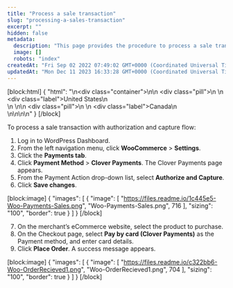 ```yaml
---
title: "Process a sale transaction"
slug: "processing-a-sales-transaction"
excerpt: ""
hidden: false
metadata: 
  description: "This page provides the procedure to process a sale transaction on the WooCommerce Dashboard."
  image: []
  robots: "index"
createdAt: "Fri Sep 02 2022 07:49:02 GMT+0000 (Coordinated Universal Time)"
updatedAt: "Mon Dec 11 2023 16:33:28 GMT+0000 (Coordinated Universal Time)"
---
```

[block:html]
{
  "html": "<!--JIRA DS-3008; Region pill icon added to topic on 2.27.2023-->\n<div class=\"container\">\n<!--US-->\n  <div class=\"pill\">\n    \n    <div class=\"label\">United States</div>\n    <br>\n  </div>\n<!--Canada-->\n  <div class=\"pill\">\n    \n    <div class=\"label\">Canada</div>\n      <br>\n</div>\n\n</div>\n<style>\nbody {\n  font-family: \"Segoe UI\", \"Roboto\",\n    \"Segoe UI Symbol\";\n}\n.container {\n  align-items: center;\n  min-width: 10%;\n  text-align: left;\n}\n/*Pill format*/\n.pill {\n  background: #44BB44;\n  border: .5px solid #44BB44;\n  margin-left: 5px;\n\n}\n/*Text positioning inside the pill*/\n.pill,\n.pill__addon {\n  display: inline-block;\n  box-sizing: border-box;\n  padding: 0px 10px;\n  border-radius: 10px;\n  position: relative;\n  box-sizing: border-box;\n  height: 1.5rem;\n}\n/*Text format inside the pill*/\n.pill .label,\n.pill__addon .label {\n  font-style: normal;\n  font-weight: normal;\n  font-size: 0.70rem;\n  color: #fff;\n  display: inline-block;\n  vertical-align: middle;\n \n}\n</style>"
}
[/block]


To process a sale transaction with authorization and capture flow:

1. Log in to WordPress Dashboard.
2. From the left navigation menu, click **WooCommerce** > **Settings**.
3. Click the **Payments tab**.
4. Click **Payment Method** > **Clover Payments**. The Clover Payments page appears.
5. From the Payment Action drop-down list, select **Authorize and Capture**.
6. Click **Save changes**.

[block:image]
{
  "images": [
    {
      "image": [
        "https://files.readme.io/1c445e5-Woo-Payments-Sales.png",
        "Woo-Payments-Sales.png",
        716
      ],
      "sizing": "100",
      "border": true
    }
  ]
}
[/block]


7. On the merchant’s eCommerce website, select the product to purchase.
8. On the Checkout page, select **Pay by card (Clover Payments)** as the Payment method, and enter card details.
9. Click **Place Order**. A success message appears.

[block:image]
{
  "images": [
    {
      "image": [
        "https://files.readme.io/c322bb6-Woo-OrderRecieved1.png",
        "Woo-OrderRecieved1.png",
        704
      ],
      "sizing": "100",
      "border": true
    }
  ]
}
[/block]
